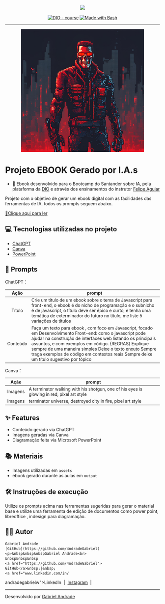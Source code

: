 <p align="center">
    <img width="100" src=".github/assets/banner.png">
</p>


<p align="center">
<a href="https://dio.me/"><img src="https://img.shields.io/badge/DIO-Course-28DA77?logo=youtube" alt="DIO - course"></a>
<a href="https://www.gnu.org/software/bash/" title="Go to Bash homepage"><img src="https://img.shields.io/badge/Prompt-Project-blue?logo=gnu-bash&amp;logoColor=white" alt="Made with Bash"></a></p>

-------


<p align="center">
<img 
    src="./assets/cover.png"
    width="400"  
/>
</p>

# Projeto EBOOK Gerado por I.A.s


* 📍 Ebook desenvolvido para o Bootcamp do Santander sobre IA, pela plataforma da  [DIO](https://dio.me) e através dos ensinamentos do instrutor [Felipe Aguiar](https://github.com/felipeAguiarCode) 

Projeto com o objetivo de gerar um ebook digital com as facilidades das ferramentas de IA. todos os prompts
seguem abaixo.

<a href="https://github.com/4ndradeGabriel/dio-project-prompts-to-create-a-ebook/blob/main/output/ebook%20-%20javascript%20terminator.pdf" title="View PDF now"> 📕Clique aqui para ler</a>

## 💻 Tecnologias utilizadas no projeto

- [ChatGPT](https://chat.openai.com/) 
- [Canva](https://www.canva.com/)
- [PowerPoint](https://www.microsoft.com/en/microsoft-365/powerpoint)

## 🧠 Prompts


ChatGPT：

|   Ação   | prompt                                                                                                                                                                                                                                                                         |
| :------: | ------------------------------------------------------------------------------------------------------------------------------------------------------------------------------------------------------------------------------------------------------------------------------ |
|  Título  | Crie um título de um ebook sobre o tema de Javascript para front-end, o ebook é do nicho de programação e o subnicho é de javascript, o título deve ser épico e curto, e tenha uma temática de exterminador do futuro no título, me liste 5 variações de títulos                                                        |
| Conteúdo | Faça um texto para ebook , com foco em Javascript, focado em Desenvolvimento Front-end: como o javascript pode ajudar na construção de interfaces web listando os principais assuntos, e com exemplos em código. {REGRAS} Explique sempre de uma maneira simples Deixe o texto enxuto Sempre traga exemplos de código em contextos reais Sempre deixe um título sugestivo por tópico|


Canva：

|  Ação  | prompt                                                                                 |
| :----: | -------------------------------------------------------------------------------------- |
| Imagens | A terminator walking with his shotgun, one of his eyes is glowing in red, pixel art style |
| Imagens | terminator universe, destroyed city in fire, pixel art style |

## ✨ Features

- Conteúdo gerado via ChatGPT
- Imagens geradas via Canva
- Diagramação feita via Microsoft PowerPoint

## 📚 Materiais

- Imagens utilizadas em `assets`
- ebook gerado durante as aulas em `output`

## 🛠️ Instruções de execução

Utilize os prompts acima nas ferramentas sugeridas para gerar o material base e utilize uma ferramenta de edição de documentos como power point, libreoffice , indesign para diagramação.

## 👨‍💻 Autor


    Gabriel Andrade
    [GitHub](https://github.com/4ndradeGabriel)
    <p>&nbsp&nbsp&nbspGabriel Andrade<br>
    &nbsp&nbsp&nbsp
    <a href="https://github.com/4ndradeGabriel">
    GitHub</a>&nbsp;|&nbsp;
    <a href="www.linkedin.com/in/
andradegabrielw">LinkedIn</a>
&nbsp;|&nbsp;
    <a href="https://www.instagram.com/felipeaguiar.exe/">
    Instagram</a>
&nbsp;|&nbsp;</p>


---

Desenvolvido por [Gabriel Andrade](https://github.com/4ndradeGabriel)
